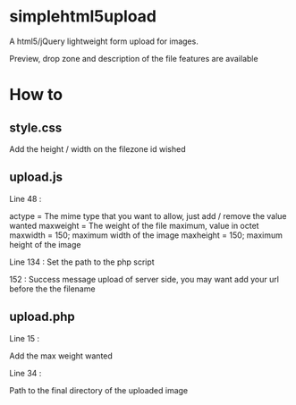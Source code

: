 # simplehtml5upload

A html5/jQuery lightweight form upload for images.

Preview, drop zone and description of the file features are available

# How to

style.css
---------

Add the height / width on the filezone id wished

upload.js
---------
Line 48 :

actype = The mime type that you want to allow, just add / remove the value wanted 
maxweight = The weight of the file maximum, value in octet
maxwidth = 150; maximum width of the image
maxheight = 150; maximum height of the image

Line 134 : Set the path to the php script

152 : Success message upload of server side, you may want add your url before the the filename

upload.php
----------

Line 15 :

Add the max weight wanted

Line 34 :

Path to the final directory of the uploaded image
